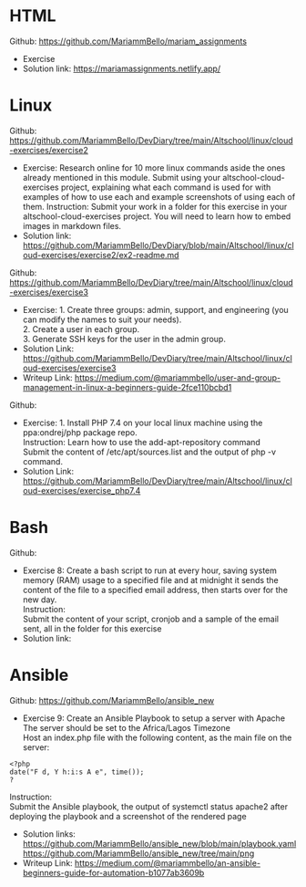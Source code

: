 # HTML 
Github: https://github.com/MariammBello/mariam_assignments
- Exercise
- Solution link: https://mariamassignments.netlify.app/

# Linux
Github: https://github.com/MariammBello/DevDiary/tree/main/Altschool/linux/cloud-exercises/exercise2
- Exercise: Research online for 10 more linux commands aside the ones already mentioned in this module. 
Submit using your altschool-cloud-exercises project, explaining what each command is used for with examples of how to use each and example screenshots of using each of them.
Instruction: Submit your work in a folder for this exercise in your altschool-cloud-exercises project. You will need to learn how to embed images in markdown files.
- Solution link: https://github.com/MariammBello/DevDiary/blob/main/Altschool/linux/cloud-exercises/exercise2/ex2-readme.md


Github: https://github.com/MariammBello/DevDiary/tree/main/Altschool/linux/cloud-exercises/exercise3
- Exercise: 1. Create three groups: admin, support, and engineering (you can modify the names to suit your needs).<br />
            2. Create a user in each group.<br />
            3. Generate SSH keys for the user in the admin group.
- Solution Link: https://github.com/MariammBello/DevDiary/tree/main/Altschool/linux/cloud-exercises/exercise3
- Writeup Link: https://medium.com/@mariammbello/user-and-group-management-in-linux-a-beginners-guide-2fce110bcbd1

Github: 
- Exercise: 1. Install PHP 7.4 on your local linux machine using the ppa:ondrej/php package repo.<br />
Instruction:
Learn how to use the add-apt-repository command<br />
Submit the content of /etc/apt/sources.list and the output of php -v command.
- Solution Link: https://github.com/MariammBello/DevDiary/tree/main/Altschool/linux/cloud-exercises/exercise_php7.4


# Bash
Github: 
- Exercise 8: Create a bash script to run at every hour, saving system memory (RAM) usage to a specified file and at midnight it sends the content of the file to a specified email address, then starts over for the new day.<br />
Instruction:<br />
Submit the content of your script, cronjob and a sample of the email sent, all in the folder for this exercise
- Solution link: 

# Ansible
Github: https://github.com/MariammBello/ansible_new
- Exercise 9: Create an Ansible Playbook to setup a server with Apache<br />
The server should be set to the Africa/Lagos Timezone<br />
Host an index.php file with the following content, as the main file on the server:
```
<?php
date("F d, Y h:i:s A e", time());
?
```
Instruction: <br />
Submit the Ansible playbook, the output of systemctl status apache2 after deploying the playbook and a screenshot of the rendered page

- Solution links:  <br /> https://github.com/MariammBello/ansible_new/blob/main/playbook.yaml  <br /> https://github.com/MariammBello/ansible_new/tree/main/png
- Writeup Link: https://medium.com/@mariammbello/an-ansible-beginners-guide-for-automation-b1077ab3609b


